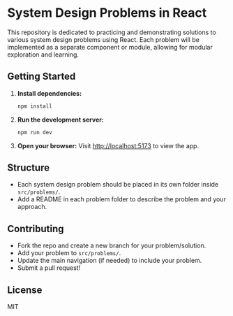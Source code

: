 # System Design Problems in React

This repository is dedicated to practicing and demonstrating solutions to various system design problems using React. Each problem will be implemented as a separate component or module, allowing for modular exploration and learning.

## Getting Started

1. **Install dependencies:**
   ```bash
   npm install
   ```
2. **Run the development server:**
   ```bash
   npm run dev
   ```
3. **Open your browser:**
   Visit [http://localhost:5173](http://localhost:5173) to view the app.

## Structure

- Each system design problem should be placed in its own folder inside `src/problems/`.
- Add a README in each problem folder to describe the problem and your approach.

## Contributing

- Fork the repo and create a new branch for your problem/solution.
- Add your problem to `src/problems/`.
- Update the main navigation (if needed) to include your problem.
- Submit a pull request!

## License

MIT
